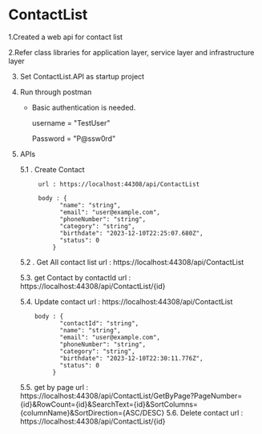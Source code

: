 # ContactList

1.Created a web api for contact list

2.Refer class libraries for application layer, service layer and infrastructure layer

3. Set ContactList.API as startup project

4. Run through postman
     - Basic authentication is needed.

        username = "TestUser"

       Password = "P@ssw0rd"
        
5. APIs
   
   5.1 . Create Contact

            url : https://localhost:44308/api/ContactList

            body : {
                  "name": "string",
                  "email": "user@example.com",
                  "phoneNumber": "string",
                  "category": "string",
                  "birthdate": "2023-12-10T22:25:07.680Z",
                  "status": 0
                }
                
    5.2 . Get All contact list
          url : https://localhost:44308/api/ContactList
          
    5.3. get Contact by contactId
          url : https://localhost:44308/api/ContactList/{id}
          
    5.4. Update contact
         url : https://localhost:44308/api/ContactList

           body : {
                  "contactId": "string",
                  "name": "string",
                  "email": "user@example.com",
                  "phoneNumber": "string",
                  "category": "string",
                  "birthdate": "2023-12-10T22:30:11.776Z",
                  "status": 0
                }

     5.5. get by page 
          url : https://localhost:44308/api/ContactList/GetByPage?PageNumber={id}&RowCount={id}&SearchText={id}&SortColumns={columnName}&SortDirection={ASC/DESC}
     5.6. Delete contact
          url : https://localhost:44308/api/ContactList/{id}
